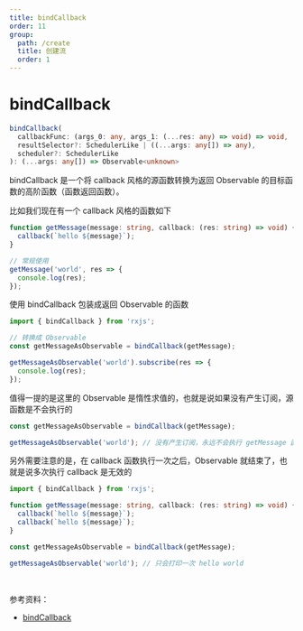 ```yaml
---
title: bindCallback
order: 11
group:
  path: /create
  title: 创建流
  order: 1
---
```


# bindCallback

```ts
bindCallback(
  callbackFunc: (args_0: any, args_1: (...res: any) => void) => void,
  resultSelector?: SchedulerLike | ((...args: any[]) => any),
  scheduler?: SchedulerLike
): (...args: any[]) => Observable<unknown>
```

bindCallback 是一个将 callback 风格的源函数转换为返回 Observable 的目标函数的高阶函数（函数返回函数）。

比如我们现在有一个 callback 风格的函数如下

```ts
function getMessage(message: string, callback: (res: string) => void) {
  callback(`hello ${message}`);
}

// 常规使用
getMessage('world', res => {
  console.log(res);
});
```

使用 bindCallback 包装成返回 Observable 的函数

```ts
import { bindCallback } from 'rxjs';

// 转换成 Observable
const getMessageAsObservable = bindCallback(getMessage);

getMessageAsObservable('world').subscribe(res => {
  console.log(res);
});
```

值得一提的是这里的 Observable 是惰性求值的，也就是说如果没有产生订阅，源函数是不会执行的

```typescript
const getMessageAsObservable = bindCallback(getMessage);

getMessageAsObservable('world'); // 没有产生订阅，永远不会执行 getMessage 函数
```

另外需要注意的是，在 callback 函数执行一次之后，Observable 就结束了，也就是说多次执行 callback 是无效的

```typescript
import { bindCallback } from 'rxjs';

function getMessage(message: string, callback: (res: string) => void) {
  callback(`hello ${message}`);
  callback(`hello ${message}`);
}

const getMessageAsObservable = bindCallback(getMessage);

getMessageAsObservable('world'); // 只会打印一次 hello world
```

<br/>

参考资料：

- [bindCallback](https://rxjs.dev/api/index/function/bindCallback)
